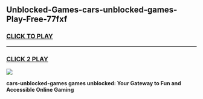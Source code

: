 
## Unblocked-Games-cars-unblocked-games-Play-Free-77fxf
<h3>
<a href="https://premium76.site?title=cars-unblocked-games&ref=22A">CLICK TO PLAY</a></h3>
<hr>

<h3>
<a href="https://premium76.site?title=cars-unblocked-games&ref=22A">CLICK 2 PLAY</a>
  
</h3>

<a href="https://premium76.site?title=cars-unblocked-games&ref=22A"><img src="https://clearcache.store/games.png"></a>


**cars-unblocked-games games unblocked: Your Gateway to Fun and Accessible Online Gaming**
